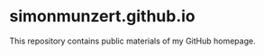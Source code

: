 simonmunzert.github.io
============================

This repository contains public materials of my GitHub homepage.
